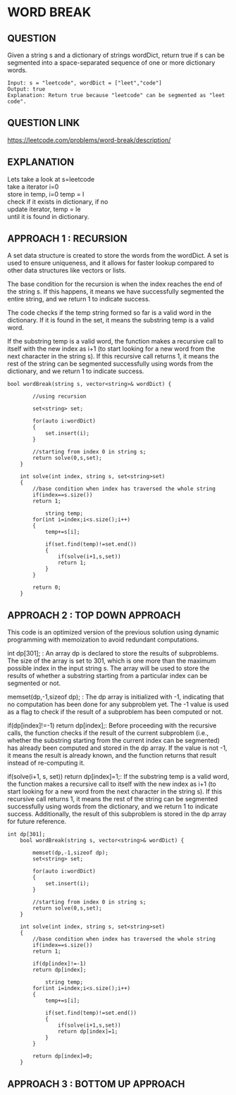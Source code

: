 # WORD BREAK

## QUESTION
Given a string s and a dictionary of strings wordDict, return true if s can be segmented into a space-separated sequence of one or more dictionary words.

```
Input: s = "leetcode", wordDict = ["leet","code"]
Output: true
Explanation: Return true because "leetcode" can be segmented as "leet code".
```

## QUESTION LINK
https://leetcode.com/problems/word-break/description/

## EXPLANATION
Lets take a look at s=leetcode <br>
take a iterator i=0 <br>
store in temp, i=0 temp = l <br>
check if it exists in dictionary, if no <br>
update iterator, temp = le <br>
until it is found in dictionary.

## APPROACH 1 : RECURSION
A set data structure is created to store the words from the wordDict. A set is used to ensure uniqueness, and it allows for faster lookup compared to other data structures like vectors or lists. 

 The base condition for the recursion is when the index reaches the end of the string s. If this happens, it means we have successfully segmented the entire string, and we return 1 to indicate success.

 The code checks if the temp string formed so far is a valid word in the dictionary. If it is found in the set, it means the substring temp is a valid word.

 If the substring temp is a valid word, the function makes a recursive call to itself with the new index as i+1 (to start looking for a new word from the next character in the string s). If this recursive call returns 1, it means the rest of the string can be segmented successfully using words from the dictionary, and we return 1 to indicate success.
 
```
bool wordBreak(string s, vector<string>& wordDict) {

        //using recursion

        set<string> set;

        for(auto i:wordDict)
        {
            set.insert(i);
        }

        //starting from index 0 in string s;
        return solve(0,s,set);
    }

    int solve(int index, string s, set<string>set)
    {
        //base condition when index has traversed the whole string
        if(index==s.size())
        return 1;

            string temp;
        for(int i=index;i<s.size();i++)
        {
            temp+=s[i];

            if(set.find(temp)!=set.end())
            {
                if(solve(i+1,s,set))
                return 1;
            }
        }

        return 0;
    }
```

## APPROACH 2 : TOP DOWN APPROACH
This code is an optimized version of the previous solution using dynamic programming with memoization to avoid redundant computations.

int dp[301]; : An array dp is declared to store the results of subproblems. The size of the array is set to 301, which is one more than the maximum possible index in the input string s. The array will be used to store the results of whether a substring starting from a particular index can be segmented or not.

memset(dp,-1,sizeof dp); : The dp array is initialized with -1, indicating that no computation has been done for any subproblem yet. The -1 value is used as a flag to check if the result of a subproblem has been computed or not.

if(dp[index]!=-1) return dp[index];: Before proceeding with the recursive calls, the function checks if the result of the current subproblem (i.e., whether the substring starting from the current index can be segmented) has already been computed and stored in the dp array. If the value is not -1, it means the result is already known, and the function returns that result instead of re-computing it.

if(solve(i+1, s, set)) return dp[index]=1;: If the substring temp is a valid word, the function makes a recursive call to itself with the new index as i+1 (to start looking for a new word from the next character in the string s). If this recursive call returns 1, it means the rest of the string can be segmented successfully using words from the dictionary, and we return 1 to indicate success. Additionally, the result of this subproblem is stored in the dp array for future reference.


```
int dp[301];
    bool wordBreak(string s, vector<string>& wordDict) {

        memset(dp,-1,sizeof dp);
        set<string> set;

        for(auto i:wordDict)
        {
            set.insert(i);
        }

        //starting from index 0 in string s;
        return solve(0,s,set);
    }

    int solve(int index, string s, set<string>set)
    {
        //base condition when index has traversed the whole string
        if(index==s.size())
        return 1;

        if(dp[index]!=-1)
        return dp[index];

            string temp;
        for(int i=index;i<s.size();i++)
        {
            temp+=s[i];

            if(set.find(temp)!=set.end())
            {
                if(solve(i+1,s,set))
                return dp[index]=1;
            }
        }

        return dp[index]=0;
    }
```

## APPROACH 3 : BOTTOM UP APPROACH
